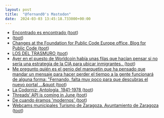 ```yaml
---
layout: post
title:  "@fernand0's Mastodon"
date:  2024-03-03 13:45:18.733000+00:00
---
```

*  [Encontrado es encontrado ](https://mastodon.social/@fernand0/112032056523820374) ([toot](https://mastodon.social/@fernand0/112032056523820374))
*  [ ](https://todon.eu/@mondadientes) ([toot](https://mastodon.social/@fernand0/112032054814179074))
*  [Changes at the Foundation for Public Code Europe office, Blog for Public Code ](https://blog.publiccode.net/news/2024/02/28/changes-at-the-europe-office.htm) ([toot](https://mastodon.social/@fernand0/112031712151923561))
*  [LOS DEL TRASMURO ](https://youtu.be/ZOg7bbycAB) ([toot](https://mastodon.social/@fernand0/112031564257718522))
*  [Ayer en el puesto de Worldcoin había unas filas que hacían pensar si no sería una estrategia de la CIA para ubicar inmigrantes.. ](https://mastodon.social/@fernand0/112031542501252365) ([toot](https://mastodon.social/@fernand0/112031542501252365))
*  [Me pregunto quién es el genio del marquetin que ha pensado que mandar un mensaje para hacer perder el tiempo a la gente funcionará de alguna forma: &quot;Fernando, falta muy poco para que descubras el nuevo portal ...&quot ](https://mastodon.social/@fernand0/112031403383450847) ([toot](https://mastodon.social/@fernand0/112031403383450847))
*  [La Codorniz: Antología, 1941-1978 ](https://fotografiasenmovimiento.wordpress.com/2024/03/03/la-codorniz-antologia-1941-1978) ([toot](https://mastodon.social/@fernand0/112031294828996319))
*  [Threads’ API is coming in June ](https://www.theverge.com/2024/3/1/24087915/threads-api-hootsuite-techmeme-third-part) ([toot](https://mastodon.social/@fernand0/112031046325821963))
*  [De cuando éramos &#39;modernos&#39; ](https://mastodon.social/@fernand0/112030359525333046) ([toot](https://mastodon.social/@fernand0/112030359525333046))
*  [Webcams municipales Turismo de Zaragoza. Ayuntamiento de Zaragoza ](https://www.zaragoza.es/sede/portal/turismo/post/webcam) ([toot](https://mastodon.social/@fernand0/112030358358118449))
